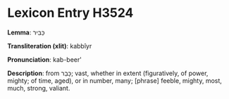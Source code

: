 # Lexicon Entry H3524

**Lemma**: כַּבִּיר

**Transliteration (xlit)**: kabbîyr

**Pronunciation**: kab-beer'

**Description**:
from כָּבַר; vast, whether in extent (figuratively, of power, mighty; of time, aged), or in number, many; [phrase] feeble, mighty, most, much, strong, valiant.
